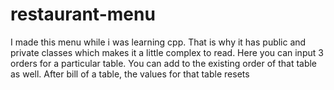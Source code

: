 # restaurant-menu
I made this menu while i was learning cpp. That is why it has public and private classes which makes it a little complex to read. Here you can input 3 orders for a particular table. You can add to the existing order of that table as well. After bill of a table, the values for that table resets 
